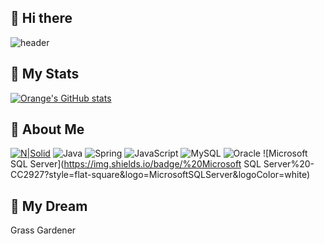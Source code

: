 ## 👋 Hi there ##

<!--
**orange601/orange601** is a ✨ _special_ ✨ repository because its `README.md` (this file) appears on your GitHub profile.

Here are some ideas to get you started:

- 🔭 I’m currently working on ...
- 🌱 I’m currently learning ...
- 👯 I’m looking to collaborate on ...
- 🤔 I’m looking for help with ...
- 💬 Ask me about ...
- 📫 How to reach me: ...
- 😄 Pronouns: ...
- ⚡ Fun fact: ...

- 라벨 예제 )
  ![N|Solid](https://img.shields.io/static/v1?label=label&message=message&color=green)
  ![Tech](https://img.shields.io/badge/Tech%20Blog-11B48A?style=flat-square&logo=Vimeo&logoColor=white&link=https://velog.io/@new_wisdom/)

-->
![header](https://capsule-render.vercel.app/api?type=waving&color=gradient&text=%Hey!%20&height=230&fontSize=50&textBg=true&animation=twinkling)

## &#128640; My Stats ##
[![Orange's GitHub stats](https://github-readme-stats.vercel.app/api?username=orange601)](https://github.com/orange601/orange601)

## &#128587; About Me ##

[![N|Solid](https://img.shields.io/static/v1?label=hey&message=orange-github&color=orange)](https://github.com/orange601/orange601)
![Java](https://img.shields.io/badge/%20JAVA%20-007396?style=flat-square&logo=Java&logoColor=white)
![Spring](https://img.shields.io/badge/%20Springboot%20-6DB33F?style=flat-square&logo=Spring&logoColor=white)
![JavaScript](https://img.shields.io/badge/%20JavaScript%20-F7DF1E?style=flat-square&logo=JavaScript&logoColor=white)
![MySQL](https://img.shields.io/badge/%20MySQL%20-4479A1?style=flat-square&logo=MySQL&logoColor=white)
![Oracle](https://img.shields.io/badge/%20Oracle%20-F80000?style=flat-square&logo=Oracle&logoColor=white)
![Microsoft SQL Server](https://img.shields.io/badge/%20Microsoft SQL Server%20-CC2927?style=flat-square&logo=MicrosoftSQLServer&logoColor=white)

## &#127775; My Dream ##
Grass Gardener
